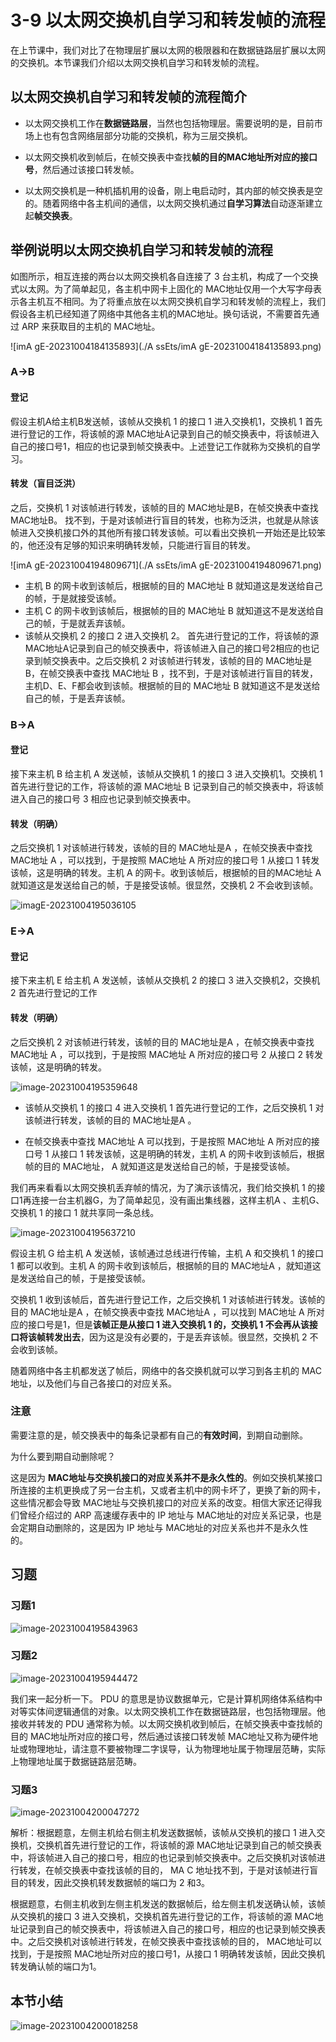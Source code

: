 # 3-9 以太网交换机自学习和转发帧的流程

在上节课中，我们对比了在物理层扩展以太网的极限器和在数据链路层扩展以太网的交换机。本节课我们介绍以太网交换机自学习和转发帧的流程。

## 以太网交换机自学习和转发帧的流程简介

- 以太网交换机工作在**数据链路层**，当然也包括物理层。需要说明的是，目前市场上也有包含网络层部分功能的交换机，称为三层交换机。

- 以太网交换机收到帧后，在帧交换表中查找**帧的目的MAC地址所对应的接口号**，然后通过该接口转发帧。

- 以太网交换机是一种机插机用的设备，刚上电启动时，其内部的帧交换表是空的。随着网络中各主机间的通信，以太网交换机通过**自学习算法**自动逐渐建立起**帧交换表**。

## 举例说明以太网交换机自学习和转发帧的流程

如图所示，相互连接的两台以太网交换机各自连接了 3 台主机，构成了一个交换式以太网。为了简单起见，各主机中网卡上固化的 MAC地址仅用一个大写字母表示各主机互不相同。为了将重点放在以太网交换机自学习和转发帧的流程上，我们假设各主机已经知道了网络中其他各主机的MAC地址。换句话说，不需要首先通过 ARP 来获取目的主机的 MAC地址。

![imA gE-20231004184135893](./A ssEts/imA gE-20231004184135893.png)

### A→B

#### 登记

假设主机A给主机B发送帧，该帧从交换机 1 的接口 1 进入交换机1，交换机 1 首先进行登记的工作，将该帧的源 MAC地址A记录到自己的帧交换表中，将该帧进入自己的接口号1，相应的也记录到帧交换表中。上述登记工作就称为交换机的自学习。

#### 转发（盲目泛洪）

之后，交换机 1 对该帧进行转发，该帧的目的 MAC地址是B，在帧交换表中查找 MAC地址B。 找不到，于是对该帧进行盲目的转发，也称为泛洪，也就是从除该帧进入交换机接口外的其他所有接口转发该帧。可以看出交换机一开始还是比较笨的，他还没有足够的知识来明确转发帧，只能进行盲目的转发。

![imA gE-20231004194809671](./A ssEts/imA gE-20231004194809671.png)

- 主机 B 的网卡收到该帧后，根据帧的目的 MAC地址 B 就知道这是发送给自己的帧，于是就接受该帧。
- 主机 C  的网卡收到该帧后，根据帧的目的 MAC地址 B 就知道这不是发送给自己的帧，于是就丢弃该帧。
- 该帧从交换机 2 的接口 2 进入交换机 2。 首先进行登记的工作，将该帧的源 MAC地址A记录到自己的帧交换表中，将该帧进入自己的接口号2相应的也记录到帧交换表中。之后交换机 2 对该帧进行转发，该帧的目的 MAC地址是B，在帧交换表中查找 MAC地址 B ，找不到，于是对该帧进行盲目的转发，主机D、E、F都会收到该帧。根据帧的目的 MAC地址 B 就知道这不是发送给自己的帧，于是丢弃该帧。

### B→A

#### 登记

接下来主机 B 给主机 A  发送帧，该帧从交换机 1 的接口 3 进入交换机1。交换机 1 首先进行登记的工作，将该帧的源 MAC地址 B 记录到自己的帧交换表中，将该帧进入自己的接口号 3 相应也记录到帧交换表中。

#### 转发（明确）

之后交换机 1 对该帧进行转发，该帧的目的 MAC地址是A ，在帧交换表中查找 MAC地址 A  ，可以找到，于是按照 MAC地址 A  所对应的接口号 1 从接口 1 转发该帧，这是明确的转发。主机 A  的网卡。收到该帧后，根据帧的目的MAC地址 A  就知道这是发送给自己的帧，于是接受该帧。很显然，交换机 2 不会收到该帧。

![imagE-20231004195036105](https://img.yatjay.top/md/imagE-20231004195036105.png)

### E→A

#### 登记

接下来主机 E 给主机 A  发送帧，该帧从交换机 2 的接口 3 进入交换机2，交换机 2 首先进行登记的工作

#### 转发（明确）

之后交换机 2 对该帧进行转发，该帧的目的 MAC地址是A ，在帧交换表中查找 MAC地址 A  ，可以找到，于是按照 MAC地址 A  所对应的接口号 2 从接口 2 转发该帧，这是明确的转发。

![image-20231004195359648](https://img.yatjay.top/md/image-20231004195359648.png)

- 该帧从交换机 1 的接口 4 进入交换机 1 首先进行登记的工作，之后交换机 1 对该帧进行转发，该帧的目的 MAC地址是A 。

- 在帧交换表中查找 MAC地址 A  可以找到，于是按照 MAC地址 A  所对应的接口号 1 从接口 1 转发该帧，这是明确的转发，主机 A  的网卡收到该帧后，根据帧的目的 MAC地址， A  就知道这是发送给自己的帧，于是接受该帧。



我们再来看看以太网交换机丢弃帧的情况，为了演示该情况，我们给交换机 1 的接口1再连接一台主机器G，为了简单起见，没有画出集线器，这样主机A 、主机G、交换机 1 的接口 1 就共享同一条总线。

![image-20231004195637210](https://img.yatjay.top/md/image-20231004195637210.png)

假设主机 G 给主机 A  发送帧，该帧通过总线进行传输，主机 A  和交换机 1 的接口 1 都可以收到。主机 A  的网卡收到该帧后，根据帧的目的 MAC地址A  ，就知道这是发送给自己的帧，于是接受该帧。

交换机 1 收到该帧后，首先进行登记工作，之后交换机 1 对该帧进行转发。该帧的目的 MAC地址是A ，在帧交换表中查找 MAC地址A ，可以找到 MAC地址 A  所对应的接口号是1，但是**该帧正是从接口 1 进入交换机 1 的，交换机 1 不会再从该接口将该帧转发出去**，因为这是没有必要的，于是丢弃该帧。很显然，交换机 2 不会收到该帧。

随着网络中各主机都发送了帧后，网络中的各交换机就可以学习到各主机的 MAC地址，以及他们与自己各接口的对应关系。

### 注意

需要注意的是，帧交换表中的每条记录都有自己的**有效时间**，到期自动删除。

为什么要到期自动删除呢？

这是因为 **MAC地址与交换机接口的对应关系并不是永久性的**。例如交换机某接口所连接的主机更换成了另一台主机，又或者主机中的网卡坏了，更换了新的网卡，这些情况都会导致 MAC地址与交换机接口的对应关系的改变。相信大家还记得我们曾经介绍过的 ARP 高速缓存表中的 IP 地址与 MAC地址的对应关系记录，也是会定期自动删除的，这是因为 IP 地址与 MAC地址的对应关系也并不是永久性的。

## 习题

### 习题1

![image-20231004195843963](https://img.yatjay.top/md/image-20231004195843963.png)

### 习题2

![image-20231004195944472](https://img.yatjay.top/md/image-20231004195944472.png)

我们来一起分析一下。 PDU 的意思是协议数据单元，它是计算机网络体系结构中对等实体间逻辑通信的对象。以太网交换机工作在数据链路层，也包括物理层。他接收并转发的 PDU 通常称为帧。以太网交换机收到帧后，在帧交换表中查找帧的目的 MAC地址所对应的接口号，然后通过该接口转发帧 MAC地址又称为硬件地址或物理地址，请注意不要被物理二字误导，认为物理地址属于物理层范畴，实际上物理地址属于数据链路层范畴。

### 习题3

![image-20231004200047272](https://img.yatjay.top/md/image-20231004200047272.png)

解析：根据题意，左侧主机给右侧主机发送数据帧，该帧从交换机的接口 1 进入交换机，交换机首先进行登记的工作，将该帧的源 MAC地址记录到自己的帧交换表中，将该帧进入自己的接口号，相应的也记录到帧交换表中。之后交换机对该帧进行转发，在帧交换表中查找该帧的目的， MA C  地址找不到，于是对该帧进行盲目的转发，因此交换机转发数据帧的端口为 2 和3。

根据题意，右侧主机收到左侧主机发送的数据帧后，给左侧主机发送确认帧，该帧从交换机的接口 3 进入交换机，交换机首先进行登记的工作，将该帧的源 MAC地址记录到自己的帧交换表中，将该帧进入自己的接口号，相应的也记录到帧交换表中。之后交换机对该帧进行转发，在帧交换表中查找该帧的目的， MAC地址可以找到，于是按照 MAC地址所对应的接口号1，从接口 1 明确转发该帧，因此交换机转发确认帧的端口为1。

## 本节小结

![image-20231004200018258](https://img.yatjay.top/md/image-20231004200018258.png)
